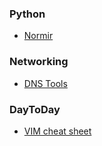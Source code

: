 ### Python
* [Normir](https://networklore.com/introducing-brigade/)

### Networking
* [DNS Tools](https://github.com/ngoduykhanh/PowerDNS-Admin)

### DayToDay
* [VIM cheat sheet](https://vim.rtorr.com/)
